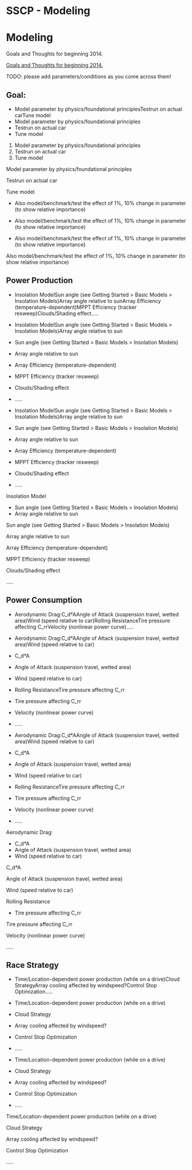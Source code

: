 # SSCP - Modeling

# Modeling

Goals and Thoughts for beginning 2014.

[Goals and Thoughts for beginning 2014.](https://docs.google.com/document/d/1WkkI7eBv0UwgJ78xa27bm4Ot5YwELtAyQI-mC22Fybc/edit)

TODO: please add parameters/conditions as you come across them!

## Goal:

[](#h.mrbc8sk99pdu)

* Model parameter by physics/foundational principlesTestrun on actual carTune model
* Model parameter by physics/foundational principles
* Testrun on actual car
* Tune model

1. Model parameter by physics/foundational principles
2. Testrun on actual car
3. Tune model

Model parameter by physics/foundational principles

Testrun on actual car

Tune model

* Also model/benchmark/test the effect of 1%, 10% change in parameter (to show relative importance)
* Also model/benchmark/test the effect of 1%, 10% change in parameter (to show relative importance)

* Also model/benchmark/test the effect of 1%, 10% change in parameter (to show relative importance)

Also model/benchmark/test the effect of 1%, 10% change in parameter (to show relative importance)

## Power Production

[](#h.e4cfd2hbu09l)

* Insolation ModelSun angle (see Getting Started > Basic Models > Insolation Models)Array angle relative to sunArray Efficiency (temperature-dependent)MPPT Efficiency (tracker resweep)Clouds/Shading effect.....
* Insolation ModelSun angle (see Getting Started > Basic Models > Insolation Models)Array angle relative to sun
* Sun angle (see Getting Started > Basic Models > Insolation Models)
* Array angle relative to sun
* Array Efficiency (temperature-dependent)
* MPPT Efficiency (tracker resweep)
* Clouds/Shading effect
* .....

* Insolation ModelSun angle (see Getting Started > Basic Models > Insolation Models)Array angle relative to sun
* Sun angle (see Getting Started > Basic Models > Insolation Models)
* Array angle relative to sun
* Array Efficiency (temperature-dependent)
* MPPT Efficiency (tracker resweep)
* Clouds/Shading effect
* .....

Insolation Model

* Sun angle (see Getting Started > Basic Models > Insolation Models)
* Array angle relative to sun

Sun angle (see Getting Started > Basic Models > Insolation Models)

Array angle relative to sun

Array Efficiency (temperature-dependent)

MPPT Efficiency (tracker resweep)

Clouds/Shading effect

.....

## Power Consumption

[](#h.ln1402b4tbrs)

* Aerodynamic Drag:C_d*AAngle of Attack (suspension travel, wetted area)Wind (speed relative to car)Rolling ResistanceTire pressure affecting C_rrVelocity (nonlinear power curve).....
* Aerodynamic Drag:C_d*AAngle of Attack (suspension travel, wetted area)Wind (speed relative to car)
* C_d*A
* Angle of Attack (suspension travel, wetted area)
* Wind (speed relative to car)
* Rolling ResistanceTire pressure affecting C_rr
* Tire pressure affecting C_rr
* Velocity (nonlinear power curve)
* .....

* Aerodynamic Drag:C_d*AAngle of Attack (suspension travel, wetted area)Wind (speed relative to car)
* C_d*A
* Angle of Attack (suspension travel, wetted area)
* Wind (speed relative to car)
* Rolling ResistanceTire pressure affecting C_rr
* Tire pressure affecting C_rr
* Velocity (nonlinear power curve)
* .....

Aerodynamic Drag:

* C_d*A
* Angle of Attack (suspension travel, wetted area)
* Wind (speed relative to car)

C_d*A

Angle of Attack (suspension travel, wetted area)

Wind (speed relative to car)

Rolling Resistance

* Tire pressure affecting C_rr

Tire pressure affecting C_rr

Velocity (nonlinear power curve)

.....

## Race Strategy

[](#h.aetgy1e1f7db)

* Time/Location-dependent power production (while on a drive)Cloud StrategyArray cooling affected by windspeed?Control Stop Optimization.....
* Time/Location-dependent power production (while on a drive)
* Cloud Strategy
* Array cooling affected by windspeed?
* Control Stop Optimization
* .....

* Time/Location-dependent power production (while on a drive)
* Cloud Strategy
* Array cooling affected by windspeed?
* Control Stop Optimization
* .....

Time/Location-dependent power production (while on a drive)

Cloud Strategy

Array cooling affected by windspeed?

Control Stop Optimization

.....

